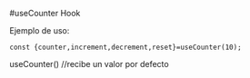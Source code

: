 #useCounter Hook

Ejemplo de uso:

```
const {counter,increment,decrement,reset}=useCounter(10);
```
useCounter() //recibe un valor por defecto
